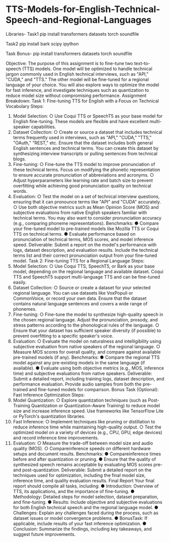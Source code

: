 # TTS-Models-for-English-Technical-Speech-and-Regional-Languages
Libraries-
Task1
pip install transformers datasets torch soundfile

Task2
pip install bark scipy ipython

Task Bonus-
pip install transformers datasets torch soundfile


 Objective:
 The purpose of this assignment is to fine-tune two text-to-speech (TTS) models. One model will
 be optimized to handle technical jargon commonly used in English technical interviews, such as
 "API," "CUDA," and "TTS." The other model will be fine-tuned for a regional language of your
 choice. You will also explore ways to optimize the model for fast inference, and investigate
 techniques such as quantization to reduce model size without compromising performance.
 Assignment Breakdown:
 Task 1: Fine-tuning TTS for English with a Focus on Technical Vocabulary
 Steps:
 1. Model Selection:
 ○ Use Coqui TTS or SpeechT5 as your base model for English fine-tuning. These
 models are flexible and have excellent multi-speaker capabilities.
 2. Dataset Collection:
 ○ Create or source a dataset that includes technical terms frequently used in
 interviews, such as "API," "CUDA," "TTS," "OAuth," "REST," etc. Ensure that the
 dataset includes both general English sentences and technical terms. You
 can create this dataset by synthesizing interview transcripts or pulling sentences
 from technical blogs.
 3. Fine-tuning:
○ Fine-tune the TTS model to improve pronunciation of these technical terms.
 Focus on modifying the phonetic representation to ensure accurate pronunciation
 of abbreviations and acronyms.
 ○ Adjust hyperparameters like learning rate and batch size to prevent overfitting
 while achieving good pronunciation quality on technical words.
 4. Evaluation:
 ○ Test the model on a set of technical interview questions, ensuring that it can
 pronounce terms like "API" and "CUDA" accurately.
 ○ Use both objective metrics such as Mean Opinion Score (MOS) and
 subjective evaluations from native English speakers familiar with technical
 terms. You may also want to consider pronunciation accuracy (e.g., comparing
 phoneme representations).
 Benchmarks:
 ● Compare your fine-tuned model to pre-trained models like Mozilla TTS or Coqui TTS on
 technical terms.
 ● Evaluate performance based on pronunciation of technical terms, MOS scores, and
 model inference speed.
 Deliverable: Submit a report on the model's performance with logs, dataset
 description, and evaluation results. Include the technical terms list and their correct
 pronunciation output from your fine-tuned model.
 Task 2: Fine-tuning TTS for a Regional Language
 Steps:
 1. Model Selection:
 ○ Use Coqui TTS, SpeechT5, or Bark as your base model, depending on the
 regional language and available dataset. Coqui TTS and SpeechT5 support
 multi-language TTS and can be fine-tuned easily.
 2. Dataset Collection:
 ○ Source or create a dataset for your selected regional language. You can use
 datasets like VoxPopuli or CommonVoice, or record your own data. Ensure that
 the dataset contains natural language sentences and covers a wide range of
 phonemes.
 3. Fine-tuning:
 ○ Fine-tune the model to synthesize high-quality speech in the chosen regional
 language. Adjust the pronunciation, prosody, and stress patterns according to the
 phonological rules of the language.
 ○ Ensure that your dataset has sufficient speaker diversity (if possible) to prevent
 overfitting to a specific speaker's voice.
4. Evaluation:
 ○ Evaluate the model on naturalness and intelligibility using subjective
 evaluation from native speakers of the regional language.
 ○ Measure MOS scores for overall quality, and compare against available
 pre-trained models (if any).
 Benchmarks:
 ● Compare the regional TTS model against any pre-existing models in the same language
 (if available).
 ● Evaluate using both objective metrics (e.g., MOS, inference time) and subjective
 evaluations from native speakers.
 Deliverable: Submit a detailed report, including training logs, dataset description,
 and performance evaluation. Provide audio samples from both the pre-trained and
 fine-tuned models for comparison.
 Bonus Task (Optional): Fast Inference Optimization
 Steps:
 1. Model Quantization:
 ○ Explore quantization techniques (such as Post-Training Quantization or
 Quantization-Aware Training) to reduce model size and increase inference
 speed. Use frameworks like TensorFlow Lite or PyTorch's quantization libraries.
 2. Fast Inference:
 ○ Implement techniques like pruning or distillation to reduce inference time while
 maintaining high-quality output.
 ○ Test the optimized model on a variety of devices (e.g., CPU, GPU, edge devices)
 and record inference time improvements.
 3. Evaluation:
 ○ Measure the trade-off between model size and audio quality (MOS).
 ○ Compareinference speeds on different hardware setups and document results.
 Benchmarks:
 ● Compareinference times before and after quantization or pruning.
 ● Ensure that the quality of synthesized speech remains acceptable by evaluating MOS
 scores pre- and post-quantization.
 Deliverable: Submit a detailed report on the techniques used for optimization,
 including the final model size, inference time, and quality evaluation results.
Final Report
 Your final report should compile all tasks, including:
 ● Introduction: Overview of TTS, its applications, and the importance of fine-tuning.
 ● Methodology: Detailed steps for model selection, dataset preparation, and fine-tuning.
 ● Results: Include objective and subjective evaluations for both English technical speech
 and the regional language model.
 ● Challenges: Explain any challenges faced during the process, such as dataset issues or
 model convergence problems.
 ● BonusTask: If applicable, include results of your fast inference optimization.
 ● Conclusion: Summarize the findings, including key takeaways, and suggest future improvements.
